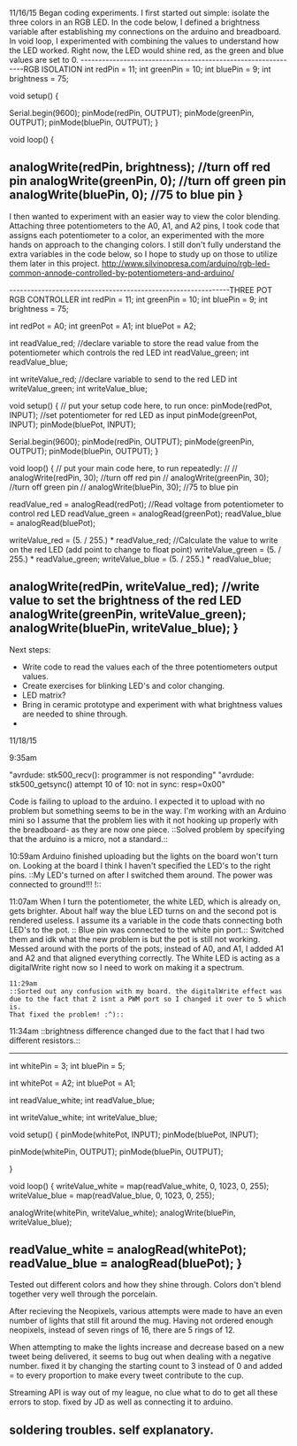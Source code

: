
11/16/15
Began coding experiments. I first started out simple: isolate the three colors in an RGB LED. In the code below, I defined a brightness variable after establishing my connections on the arduino and breadboard. In void loop, I experimented with combining the values to understand how the LED worked. Right now, the LED would shine red, as the green and blue values are set to 0.
--------------------------------------------------------------RGB ISOLATION
int redPin = 11;
int greenPin = 10;
int bluePin = 9;
int brightness = 75;

void setup() {

  Serial.begin(9600);
  pinMode(redPin, OUTPUT);
  pinMode(greenPin, OUTPUT);
  pinMode(bluePin, OUTPUT);
}

void loop() {

analogWrite(redPin, brightness); //turn off red pin
analogWrite(greenPin, 0); //turn off green pin
analogWrite(bluePin, 0); //75 to blue pin
}
--------------------------------------------------------------

I then wanted to experiment with an easier way to view the color blending. Attaching three potentiometers to the A0, A1, and A2 pins, I took code that assigns each potentiometer to a color, an experimented with the more hands on approach to the changing colors. I still don't fully understand the extra variables in the code below, so I hope to study up on those to utilize them later in this project.
http://www.silvinopresa.com/arduino/rgb-led-common-annode-controlled-by-potentiometers-and-arduino/


--------------------------------------------------------------THREE POT RGB CONTROLLER
int redPin = 11;
int greenPin = 10;
int bluePin = 9;
int brightness = 75;

int redPot = A0;
int greenPot = A1;
int bluePot = A2;

int readValue_red; //declare variable to store the read value from the potentiometer which controls the red LED
int readValue_green;
int readValue_blue;

int writeValue_red; //declare variable to send to the red LED
int writeValue_green; 
int writeValue_blue; 

void setup() {
  // put your setup code here, to run once:
  pinMode(redPot, INPUT); //set potentiometer for red LED as input
  pinMode(greenPot, INPUT);
  pinMode(bluePot, INPUT);


  Serial.begin(9600);
  pinMode(redPin, OUTPUT);
  pinMode(greenPin, OUTPUT);
  pinMode(bluePin, OUTPUT);
}

void loop() {
  // put your main code here, to run repeatedly:
//
//  analogWrite(redPin, 30); //turn off red pin
//  analogWrite(greenPin, 30); //turn off green pin
//  analogWrite(bluePin, 30); //75 to blue pin

  readValue_red = analogRead(redPot); //Read voltage from potentiometer to control red LED
  readValue_green = analogRead(greenPot); 
  readValue_blue = analogRead(bluePot);

  writeValue_red = (5. / 255.) * readValue_red; //Calculate the value to write on the red LED (add point to change to float point)
  writeValue_green = (5. / 255.) * readValue_green;
  writeValue_blue = (5. / 255.) * readValue_blue;

  analogWrite(redPin, writeValue_red); //write value to set the brightness of the red LED
  analogWrite(greenPin, writeValue_green); 
  analogWrite(bluePin, writeValue_blue);
}
--------------------------------------------------------------

Next steps:

- Write code to read the values each of the three potentiometers output values.
- Create exercises for blinking LED's and color changing.
- LED matrix?
- Bring in ceramic prototype and experiment with what brightness values are needed to shine through.
- 



11/18/15

9:35am

"avrdude: stk500_recv(): programmer is not responding"
"avrdude: stk500_getsync() attempt 10 of 10: not in sync: resp=0x00"

Code is failing to upload to the arduino. I expected it to upload with no problem but something seems to be in the way. I'm working with an Arduino mini so I assume that the problem lies with it not hooking up properly with the breadboard- as they are now one piece.
::Solved problem by specifying that the arduino is a micro, not a standard.::

10:59am
Arduino finished uploading but the lights on the board won't turn on. Looking at the board I think I haven't specified the LED's to the right pins. 
::My LED's turned on after I switched them around. The power was connected to ground!!! !::

11:07am
When I turn the potentiometer, the white LED, which is already on, gets brighter. About half way the blue LED turns on and the second pot is rendered useless. I assume its a variable in the code thats connecting both LED's to the pot. 
   :: Blue pin was connected to the white pin port.:: Switched them and idk what the new problem is but the pot is still not working. Messed around with the ports of the pots, instead of A0, and A1, I added A1 and A2 and that aligned everything correctly. 
    The White LED is acting as a digitalWrite right now so I need to work on making it a spectrum. 

    11:29am
    ::Sorted out any confusion with my board. the digitalWrite effect was due to the fact that 2 isnt a PWM port so I changed it over to 5 which is. 
    That fixed the problem! :^)::
    
11:34am
::brightness difference changed due to the fact that I had two different resistors.::

-------------------------------------------------------------------------------------------------------
int whitePin = 3;
int bluePin = 5;

int whitePot = A2;
int bluePot = A1;


int readValue_white;
int readValue_blue;


int writeValue_white;
int writeValue_blue;


void setup() {
  pinMode(whitePot, INPUT);
  pinMode(bluePot, INPUT);

  pinMode(whitePin, OUTPUT);
  pinMode(bluePin, OUTPUT);

}

void loop() {
  writeValue_white = map(readValue_white, 0, 1023, 0, 255);
  writeValue_blue = map(readValue_blue, 0, 1023, 0, 255);

  analogWrite(whitePin, writeValue_white);
  analogWrite(bluePin, writeValue_blue);

  readValue_white = analogRead(whitePot);
  readValue_blue = analogRead(bluePot);
}
----------------------------------------------------------------------------------------------------------

Tested out different colors and how they shine through. Colors don't blend together very well through the porcelain.

After recieving the Neopixels, various attempts were made to have an even number of lights that still fit around the mug. Having not ordered enough neopixels, instead of seven rings of 16, there are 5 rings of 12.

When attempting to make the lights increase and decrease based on a new tweet being delivered, it seems to bug out when dealing with a negative number.
fixed it by changing the starting count to 3 instead of 0 and added = to every proportion to make every tweet contribute to the cup.

Streaming API is way out of my league, no clue what to do to get all these errors to stop.
fixed by JD as well as connecting it to arduino.

soldering troubles. self explanatory.
----------------------------------------------------------------------------------------------------------

